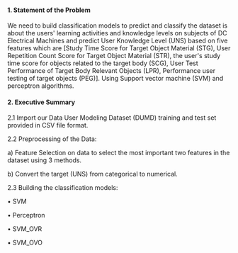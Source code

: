 #### 1. Statement of the Problem
We need to build classification models to predict and classify the dataset is about the users' learning 
activities and knowledge levels on subjects of DC Electrical Machines and predict User Knowledge Level 
(UNS) based on five features which are [Study Time Score for Target Object Material (STG), User 
Repetition Count Score for Target Object Material (STR), the user's study time score for objects related 
to the target body (SCG), User Test Performance of Target Body Relevant Objects (LPR), Performance 
user testing of target objects (PEG)]. Using Support vector machine (SVM) and perceptron algorithms.

#### 2. Executive Summary
2.1 Import our Data User Modeling Dataset (DUMD) training and test set provided in CSV file format.

2.2 Preprocessing of the Data:

  a) Feature Selection on data to select the most important two features in the dataset using 3 methods.

   b) Convert the target (UNS) from categorical to numerical.

 2.3 Building the classification models:
 
  • SVM

  • Perceptron

  • SVM_OVR

  • SVM_OVO
